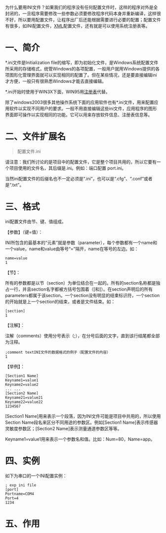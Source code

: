 为什么要用INI文件？如果我们的程序没有任何配置文件时，这样的程序对外是全封闭的，一旦程序需要修改一些参数必须要修改程序代码本身并重新编译，这样很不好，所以要用配置文件，让程序出厂后还能根据需要进行必要的配置；配置文件有很多，如INI配置文件，[XML](https://so.csdn.net/so/search?q=XML&spm=1001.2101.3001.7020)配置文件，还有就是可以使用系统注册表等。

# 一、简介

*.ini文件是Initialization file的缩写，即为初始化文件，是Windows系统配置文件所采用的存储格式，统管Windows的各项配置，一般用户就用Windows提供的各项图形化管理界面就可以实现相同的配置了。但在某些情况，还是要直接编辑ini才方便，一般只有很熟悉Windows才能去直接编辑。

*.ini开始时使用于WIN3X下面，WIN95用[注册表](https://so.csdn.net/so/search?q=注册表&spm=1001.2101.3001.7020)代替。

除了windows2003很多其他操作系统下面的应用软件也有*.ini文件，用来配置应用软件以实现不同用户的要求。一般不用直接编辑这些ini文件，应用程序的图形界面即可操作以实现相同的功能。它可以用来存放软件信息、注册表信息等。

# 二、文件扩展名

> 配置文件.ini

请注意：我们所讨论的是项目中的配置文件，它是整个项目共用的，所以它要有一个项目使用的文件名，其后缀是.ini。例如：端口配置 port.ini。

当然ini配置文件的后缀名也不一定必须是“.ini”，也可以是“.cfg”、“.conf”或者是“.txt”。

# 三、格式

ini配置文件由节、键、值组成。

【参数】（键=值）：

INI所包含的最基本的“元素”就是参数（parameter），每个参数都有一个name和一个value，name和value由等号“=”隔开，name在等号的左边。如：

```
name=value
1
```

【节】：

所有的参数都是以节（section）为单位结合在一起的。所有的section名称都是独占一行，并且section名字都被方括号包围着（[和]）。在section声明后的所有parameters都属于该section。一个section没有明显的结束标识符，一个section的开始就是上一个section的结束，或者是文件结束。如：

```
[section]
1
```

【注解】：

注解（comments）使用分号表示（;），在分号后面的文字，直到该行结尾都全部为注释。

```
;comment textINI文件的数据格式的例子（配置文件的内容）
1
```

【举例】：

```
[Section1 Name]
Keyname1=value1
Keyname2=value2
... ...
[Section2 Name]
Keyname21=value21
Keyname22=value22
1234567
```

[Section1 Name]用来表示一个段落，因为INI文件可能是项目中共用的，所以使用Section Name段名来区分不同用途的参数区。例如[Section1 Name]表示传感器灵敏度参数区；[Section2 Name]表示测量通道参数区等等。

Keyname1=value1用来表示一个参数名和值。比如：Num=80，Name=app。

# 四、实例

如下为串口的一个INI配置实例：

```
; exp ini file
[port]
Portname=COM4
Port=4
1234
```

# 五、作用